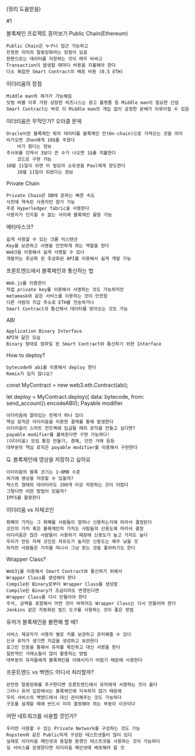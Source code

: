 (정리 도움받음)

#1

블록체인 프로젝트 뜯어보기
Public Chain(Ethereum)

    Public Chain은 누구나 접근 가능하고
    진정한 의미의 탈중앙화라는 장점이 있음
    한편으로는 데이터를 저장하는 것이 매우 비싸고
    Transaction이 발생할 때마다 비용을 지불해야 한다
    다소 복잡한 Smart Contract의 배포 비용 (0.5 ETH)

이더리움의 장점

    Middle man의 제거가 가능해짐
    닷컴 버블 이후 가장 성장한 비즈니스는 광고 플랫폼 등 Middle man이 필요한 산업
    Smart Contract는 바로 이 Middle man의 개입 없이 공정한 분배가 이루어질 수 있음

이더리움은 무적인가? 오라클 문제

    Oracle이란 블록체인 밖의 데이터를 블록체인 안(On-chain)으로 가져오는 것을 의미
    비가오면 Jhon에게 10$를 주겠다
        비가 왔다는 정보
    주사위를 던져서 3보다 큰 수가 나오면 1$를 지불한다
        코드로 구현 가능
    10월 11일이 되면 이 빌딩의 소유권을 Paul에게 양도한다
        10월 11일이 되었다는 정보

Private Chain

    Private Chain은 DB에 준하는 빠른 속도
    사전에 약속된 사용자만 참가 가능
    주로 Hyperledger fabric을 사용한다
    사용자가 인지할 수 없는 사이에 블록체인 활용 가능

메타마스크?

    쉽게 사용할 수 있는 크롬 익스텐션
    Key를 보관하고 서명을 안전하게 하는 역할을 한다
    Web3을 이용해서 쉽게 서명할 수 있다
    개발자는 추상화 된 추상화된 API를 이용해서 쉽게 개발 가능

프론트엔드에서 블록체인과 통신하는 법

    Web.js를 이용한다
    직접 private key를 이용해서 서명하는 것도 가능하지만
    metamask와 같은 서비스를 이용하는 것이 안전함
    다른 사람의 지갑 주소로 ETH를 전송하거나
    Smart Contract과 통신해서 데이터를 받아오는 것도 가능

ABI

    Application Binary Interface
    API와 닮은 모습
    Binary 형태로 컴파일 된 Smart Contract와 통신하기 위한 Interface

How to deploy?

    bytecode와 abi를 이용해서 deploy 한다
    Remix가 있지 않나요?

const MyContract = new web3.eth.Contract(abi);

let deploy = MyContract.deploy({
                                data: bytecode, 
                                from: send_account}).encodeABI();
Payable modifier

    이더리움에 깔려있는 전제가 하나 있다
    핵심 로직은 이더리움을 이용한 결제를 통해 발생한다
    이더리움이 스마트 컨트랙에 입금될 때의 로직을 만들고 싶다면?
    payable modifier를 붙여준다면 구현 가능하다!
    (이더리움) 모임 통장 만들기, 경매, 안전 거래 등등
    대부분의 핵심 로직은 payable modifier를 이용해서 구현한다

Q. 블록체인에 영상을 저장하고 싶어요

    이더리움의 블록 코기는 1~8MB 수준
    여기에 영상을 저장할 수 있을까?
    텍스트 형태의 데이터라도 200개 이상 저장하는 것이 어렵다
    그렇다면 어떤 방법이 있을까?
    IPFS를 활용한다

이더리움 vs 자체코인

    화폐의 가치는 그 화폐를 사람들이 얼마나 신용하는지에 따라서 결정된다
    코인의 가치 혹은 블록체인의 가치도 사람들의 신용도에 따라서 결정
    이더리움은 많은 사람들이 사용하기 때문에 신용도가 높고 가치도 높다
    우리가 만든 자체 코인은 자유도가 높지만 신용도는 매우 낮을 것
    하지만 사람들은 가치를 떠나서 그냥 받는 것을 좋아하기도 한다

Wrapper Class?

    Web3j를 이용해서 Smart Contract와 통신하기 위해서
    Wrapper Class를 생성해야 한다
    Compile된 Binary로부터 Wrapper Class를 생성함
    Compile된 Binary가 조금이라도 변경된다면
    Wrapper Class를 다시 만들어야 한다
    주석, 공백을 포함해서 어떤 것이 바뀌어도 Wrapper Class는 다시 만들어야 한다
    Jenkins 같은 자동화된 빌드 도구를 사용하는 것이 좋은 방법

유저가 블록체인을 불편해 할 때?

    서비스 제공자가 사용자 별로 키를 보관하고 관리해줄 수 있다
    신규 유저가 생기면 지갑을 생성하고 보관한다
    로그인 인증을 통해서 유저를 확인하고 대신 서명을 한다
    일반적인 거래소들이 많이 활용하는 방법
    대부분의 유저들에게 블록체인을 이해시키기 어렵기 때문에 사용한다

프론트엔드 vs 백엔드 어디서 처리할까?

    완전한 탈중앙화를 추구한다면 프론트엔드에서 유저에게 서명하는 것이 옳다
    그러나 유저 입장에서는 블록체인에 익숙하지 않기 때문에
    우리 서비스의 백엔드에서 대신 관리해주는 것도 가능하다
    구조를 설계할 때에 반드시 미리 결정해야 하는 부분이 이곳이다

어떤 네트워크를 사용할 것인가?

    우리만 사용할 수 있는 Private Network를 구성하는 것도 가능
    Ropsten와 같은 Public하게 구성된 테스트넷들이 많이 있다
    실제로 이더리움 메인넷과 동일환 환경인 테스트넷을 사용하는 것이 가능하다
    실 서비스를 운영한다면 이더리움 메인넷에 배포해야 할 것